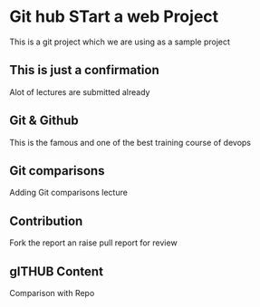 # Git hub STart a web Project
This is a git project which we are using as a sample project 

## This is just a confirmation
Alot of lectures are submitted already 
## Git & Github
This is the famous and one of the best training course of devops

## Git comparisons 
Adding Git comparisons lecture

## Contribution
Fork the report an raise pull report for review

## gITHUB Content
Comparison with Repo